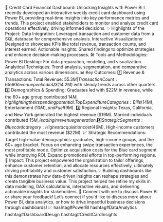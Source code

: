 🚀 Credit Card Financial Dashboard: Unlocking Insights with Power BI
I recently developed an interactive weekly credit card dashboard using Power BI, providing real-time insights into key performance metrics and trends. This project enabled stakeholders to monitor and analyze credit card operations effectively, driving informed decisions.
✨ Highlights of the Project:
Data Integration: Leveraged transaction and customer data from a SQL database for comprehensive analysis.
Interactive Visualizations: Designed to showcase KPIs like total revenue, transaction counts, and interest earned.
Actionable Insights: Shared findings to optimize strategies and enhance decision-making processes.
🛠 Tools and Methodologies:
Power BI Desktop: For data preparation, modeling, and visualization.
Analytical Techniques: Trend analysis, segmentation, and comparative analytics across various dimensions.
📊 Key Outcomes:
 1️⃣ Revenue & Transactions:
Total Revenue: $55.3M | Transaction Count: 656K
Revenue peaked in Q3 ($14.2M) with steady trends across other quarters.
2️⃣ Demographics & Spending:
Graduates led with $22M in revenue, while the 60+ age group contributed $14M, highlighting their spending potential.
Top Expenditure Categories: Bills ($14M), Entertainment ($10M), and Fuel ($9M).
3️⃣ Regional Insights:
Texas, California, and New York generated the highest revenue ($19M).
Married individuals contributed $15M, leading in revenue generation.
4️⃣ Strategic Segments:
Blue card category: Highest acquisition cost ($46M).
High-income customers contributed the most revenue ($22M).
📈 Strategic Recommendations:
Target high-value demographics: graduates, high-income groups, and the 60+ age bracket.
Focus on enhancing swipe transaction experiences, the most profitable mode.
Optimize acquisition costs for the Blue card segment while improving ROI.
Expand promotional efforts in top-performing regions.
🌟 Impact:
 This project empowered the organization to tailor offerings, enhance customer retention, and allocate resources effectively, ultimately driving profitability and customer satisfaction.
💡 Building dashboards like this demonstrates how data-driven insights can reshape strategies and create tangible business value.
This project helped me refine my skills in data modeling, DAX calculations, interactive visuals, and delivering actionable insights for stakeholders.
🔗 Connect with me to discuss Power BI or share your feedback!
Let’s connect if you'd like to discuss more about Power BI, data analytics, or how to drive impactful business decisions through dashboards! 📈 hashtag#PowerBI hashtag#DataAnalytics hashtag#DashboardDesign hashtag#CreditCardInsights
